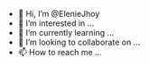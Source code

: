 - 👋 Hi, I’m @ElenieJhoy
- 👀 I’m interested in ...
- 🌱 I’m currently learning ...
- 💞️ I’m looking to collaborate on ...
- 📫 How to reach me ...

<!---
ElenieJhoy/ElenieJhoy is a ✨ special ✨ repository because its `README.md` (this file) appears on your GitHub profile.
You can click the Preview link to take a look at your changes.
--->
